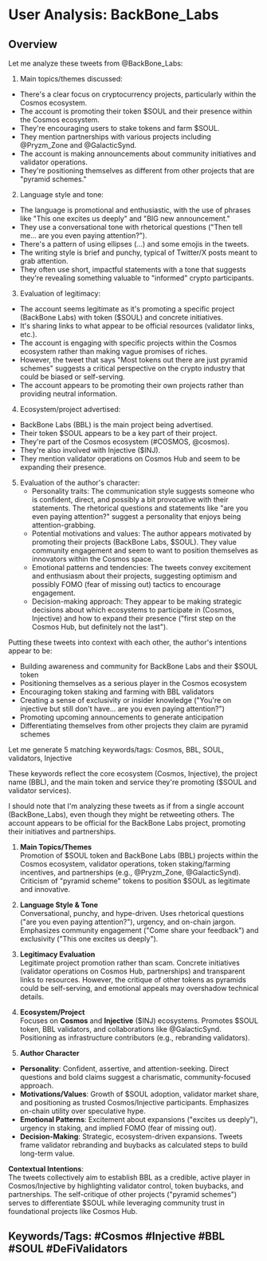 # User Analysis: BackBone_Labs

## Overview

<think>
Let me analyze these tweets from @BackBone_Labs:

1. Main topics/themes discussed:
- There's a clear focus on cryptocurrency projects, particularly within the Cosmos ecosystem.
- The account is promoting their token $SOUL and their presence within the Cosmos ecosystem.
- They're encouraging users to stake tokens and farm $SOUL.
- They mention partnerships with various projects including @Pryzm_Zone and @GalacticSynd.
- The account is making announcements about community initiatives and validator operations.
- They're positioning themselves as different from other projects that are "pyramid schemes."

2. Language style and tone:
- The language is promotional and enthusiastic, with the use of phrases like "This one excites us deeply" and "BIG new announcement."
- They use a conversational tone with rhetorical questions ("Then tell me... are you even paying attention?").
- There's a pattern of using ellipses (...) and some emojis in the tweets.
- The writing style is brief and punchy, typical of Twitter/X posts meant to grab attention.
- They often use short, impactful statements with a tone that suggests they're revealing something valuable to "informed" crypto participants.

3. Evaluation of legitimacy:
- The account seems legitimate as it's promoting a specific project (BackBone Labs) with token ($SOUL) and concrete initiatives.
- It's sharing links to what appear to be official resources (validator links, etc.).
- The account is engaging with specific projects within the Cosmos ecosystem rather than making vague promises of riches.
- However, the tweet that says "Most tokens out there are just pyramid schemes" suggests a critical perspective on the crypto industry that could be biased or self-serving.
- The account appears to be promoting their own projects rather than providing neutral information.

4. Ecosystem/project advertised:
- BackBone Labs (BBL) is the main project being advertised.
- Their token $SOUL appears to be a key part of their project.
- They're part of the Cosmos ecosystem (#COSMOS, @cosmos).
- They're also involved with Injective ($INJ).
- They mention validator operations on Cosmos Hub and seem to be expanding their presence.

5. Evaluation of the author's character:
   - Personality traits: The communication style suggests someone who is confident, direct, and possibly a bit provocative with their statements. The rhetorical questions and statements like "are you even paying attention?" suggest a personality that enjoys being attention-grabbing.
   - Potential motivations and values: The author appears motivated by promoting their projects (BackBone Labs, $SOUL). They value community engagement and seem to want to position themselves as innovators within the Cosmos space.
   - Emotional patterns and tendencies: The tweets convey excitement and enthusiasm about their projects, suggesting optimism and possibly FOMO (fear of missing out) tactics to encourage engagement.
   - Decision-making approach: They appear to be making strategic decisions about which ecosystems to participate in (Cosmos, Injective) and how to expand their presence ("first step on the Cosmos Hub, but definitely not the last").

Putting these tweets into context with each other, the author's intentions appear to be:
- Building awareness and community for BackBone Labs and their $SOUL token
- Positioning themselves as a serious player in the Cosmos ecosystem
- Encouraging token staking and farming with BBL validators
- Creating a sense of exclusivity or insider knowledge ("You're on injective but still don't have... are you even paying attention?")
- Promoting upcoming announcements to generate anticipation
- Differentiating themselves from other projects they claim are pyramid schemes

Let me generate 5 matching keywords/tags:
Cosmos, BBL, SOUL, validators, Injective

These keywords reflect the core ecosystem (Cosmos, Injective), the project name (BBL), and the main token and service they're promoting ($SOUL and validator services).

I should note that I'm analyzing these tweets as if from a single account (BackBone_Labs), even though they might be retweeting others. The account appears to be official for the BackBone Labs project, promoting their initiatives and partnerships.
</think>

1. **Main Topics/Themes**  
Promotion of $SOUL token and BackBone Labs (BBL) projects within the Cosmos ecosystem, validator operations, token staking/farming incentives, and partnerships (e.g., @Pryzm_Zone, @GalacticSynd). Criticism of "pyramid scheme" tokens to position $SOUL as legitimate and innovative.

2. **Language Style & Tone**  
Conversational, punchy, and hype-driven. Uses rhetorical questions ("are you even paying attention?"), urgency, and on-chain jargon. Emphasizes community engagement ("Come share your feedback") and exclusivity ("This one excites us deeply").

3. **Legitimacy Evaluation**  
Legitimate project promotion rather than scam. Concrete initiatives (validator operations on Cosmos Hub, partnerships) and transparent links to resources. However, the critique of other tokens as pyramids could be self-serving, and emotional appeals may overshadow technical details.

4. **Ecosystem/Project**  
Focuses on **Cosmos** and **Injective** ($INJ) ecosystems. Promotes $SOUL token, BBL validators, and collaborations like @GalacticSynd. Positioning as infrastructure contributors (e.g., rebranding validators).

5. **Author Character**  
- **Personality**: Confident, assertive, and attention-seeking. Direct questions and bold claims suggest a charismatic, community-focused approach.  
- **Motivations/Values**: Growth of $SOUL adoption, validator market share, and positioning as trusted Cosmos/Injective participants. Emphasizes on-chain utility over speculative hype.  
- **Emotional Patterns**: Excitement about expansions ("excites us deeply"), urgency in staking, and implied FOMO (fear of missing out).  
- **Decision-Making**: Strategic, ecosystem-driven expansions. Tweets frame validator rebranding and buybacks as calculated steps to build long-term value.

**Contextual Intentions**:  
The tweets collectively aim to establish BBL as a credible, active player in Cosmos/Injective by highlighting validator control, token buybacks, and partnerships. The self-critique of other projects ("pyramid schemes") serves to differentiate $SOUL while leveraging community trust in foundational projects like Cosmos Hub.

**Keywords/Tags**: #Cosmos #Injective #BBL #SOUL #DeFiValidators
---
